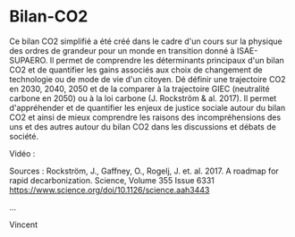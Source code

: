 # Bilan-CO2
Ce bilan CO2 simplifié a été créé dans le cadre d'un cours sur la physique des ordres de grandeur pour un monde en transition donné à ISAE-SUPAERO. Il permet de comprendre les déterminants principaux d'un bilan CO2 et de quantifier les gains associés aux choix de changement de technologie ou de mode de vie d'un citoyen. Dé définir une trajectoire CO2 en 2030, 2040, 2050 et de la comparer à la trajectoire GIEC (neutralité carbone en 2050) ou à la loi carbone (J. Rockström & al. 2017). Il permet d'appréhender et de quantifier les enjeux de justice sociale autour du bilan CO2 et ainsi de mieux comprendre les raisons des incompréhensions des uns et des autres autour du bilan CO2 dans les discussions et débats de société.

Vidéo : 

Sources :
Rockström, J., Gaffney, O., Rogelj, J. et. al. 2017. A roadmap for rapid decarbonization. Science, Volume 355 Issue 6331 https://www.science.org/doi/10.1126/science.aah3443



...

Vincent
